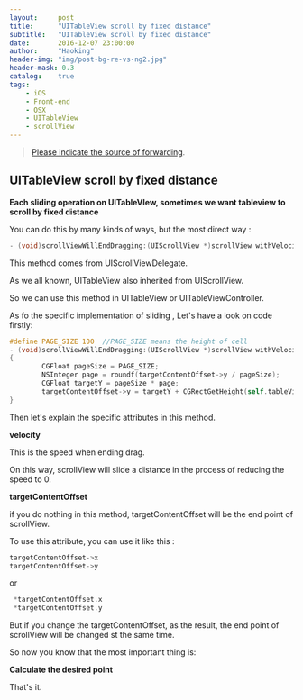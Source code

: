 ```yaml
---
layout:     post
title:      "UITableView scroll by fixed distance"
subtitle:   "UITableView scroll by fixed distance"
date:       2016-12-07 23:00:00
author:     "Haoking"
header-img: "img/post-bg-re-vs-ng2.jpg"
header-mask: 0.3
catalog:    true
tags:
    - iOS
    - Front-end
    - OSX
    - UITableView
    - scrollView
---
```


> [Please indicate the source of forwarding](http://haoking.me).
>



## **UITableView scroll by fixed distance**

**Each sliding operation on UITableVIew, sometimes we want tableview to scroll by fixed distance**

You can do this by many kinds of ways, but the most direct way : 

```objective-c
- (void)scrollViewWillEndDragging:(UIScrollView *)scrollView withVelocity:(CGPoint)velocity targetContentOffset:(inout CGPoint *)targetContentOffset;
```

This method comes from UIScrollViewDelegate.

As we all known, UITableView also inherited from UIScrollView.

So we can use this method in UITableView or UITableViewController.

As fo the specific implementation of sliding , Let's have a look on code firstly:

```objective-c
#define PAGE_SIZE 100  //PAGE_SIZE means the height of cell
- (void)scrollViewWillEndDragging:(UIScrollView *)scrollView withVelocity:(CGPoint)velocity targetContentOffset:(inout CGPoint *)targetContentOffset
{
        CGFloat pageSize = PAGE_SIZE;
        NSInteger page = roundf(targetContentOffset->y / pageSize);
        CGFloat targetY = pageSize * page;
        targetContentOffset->y = targetY + CGRectGetHeight(self.tableView.bounds) / 2;
}
```

Then let's explain the specific attributes in this method.

**velocity**

This is the speed when ending drag. 

On this way, scrollView will slide a distance in the process of reducing the speed to 0.



**targetContentOffset**

if you do nothing in this method, targetContentOffset will be the end point of scrollView.

To use this attribute, you can use it like this : 

```objective-c
targetContentOffset->x
targetContentOffset->y 
```

or

```objective-c
 *targetContentOffset.x
 *targetContentOffset.y
```

But if you change the  targetContentOffset, as the result, the end point of scrollView will be changed st the same time.

So now you know that the most important thing is:

**Calculate the desired point**



That's it.


